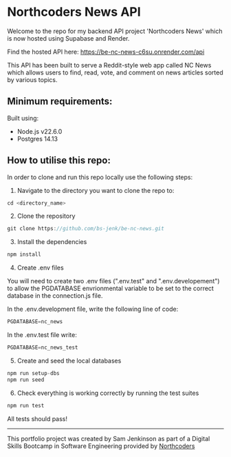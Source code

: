 # Northcoders News API

Welcome to the repo for my backend API project 'Northcoders News' which is now hosted using Supabase and Render. 

Find the hosted API here: https://be-nc-news-c6su.onrender.com/api

This API has been built to serve a Reddit-style web app called NC News which allows users to find, read, vote, and comment on news articles sorted by various topics.

## Minimum requirements:

Built using:

* Node.js v22.6.0
* Postgres 14.13

## How to utilise this repo:

In order to clone and run this repo locally use the following steps:

1. Navigate to the directory you want to clone the repo to:

```js
cd <directory_name>
```

2. Clone the repository

```js
git clone https://github.com/bs-jenk/be-nc-news.git
```

3. Install the dependencies

```js
npm install
```

4. Create .env files

You will need to create two .env files (".env.test" and ".env.developement") to allow the PGDATABASE envrionmental variable to be set to the correct database in the connection.js file. 
  
In the .env.development file, write the following line of code:

```js
PGDATABASE=nc_news
```

In the .env.test file write:

```js
PGDATABASE=nc_news_test
```

5. Create and seed the local databases

```js
npm run setup-dbs
npm run seed
```

6. Check everything is working correctly by running the test suites

```js
npm run test
```

All tests should pass!

--- 

This portfolio project was created by Sam Jenkinson as part of a Digital Skills Bootcamp in Software Engineering provided by [Northcoders](https://northcoders.com/)
